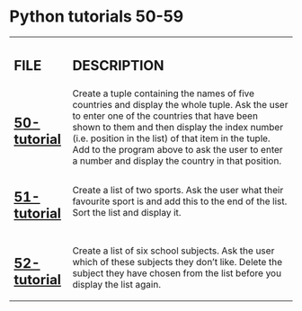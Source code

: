 <h1>Python tutorials 50-59</h1>

<table>
    <tr>
        <td><h2><strong>FILE</strong></h2></td>
        <td><h2><strong>DESCRIPTION</strong></h2></td>
    </tr>
    <tr>
        <td><h2><a href="https://github.com/LivingDemonness28/python_tutorials/blob/main/tutorials_50-59/50-tutorial.ipynb">50-tutorial</a></h2></td>
        <td>Create a tuple containing the names of five countries and display the whole tuple. Ask the user to enter one of the countries that have been shown to them and then display the index number (i.e. position in the list) of that item in the tuple. Add to the program above to ask the user to enter a number and display the country in that position.</td>
    </tr>
    <tr>
        <td><h2><a href="https://github.com/LivingDemonness28/python_tutorials/blob/main/tutorials_50-59/51-tutorial.ipynb">51-tutorial</a></h2></td>
        <td>Create a list of two sports. Ask the user what their favourite sport is and add this to the end of the list. Sort the list and display it.</td>
    </tr>
    <tr>
        <td><h2><a href="https://github.com/LivingDemonness28/python_tutorials/blob/main/tutorials_50-59/52-tutorial.ipynb">52-tutorial</a></h2></td>
        <td>Create a list of six school subjects. Ask the user which of these subjects they don’t like. Delete the subject they have chosen from the list before you display the list again.</td>
    </tr>
</table>